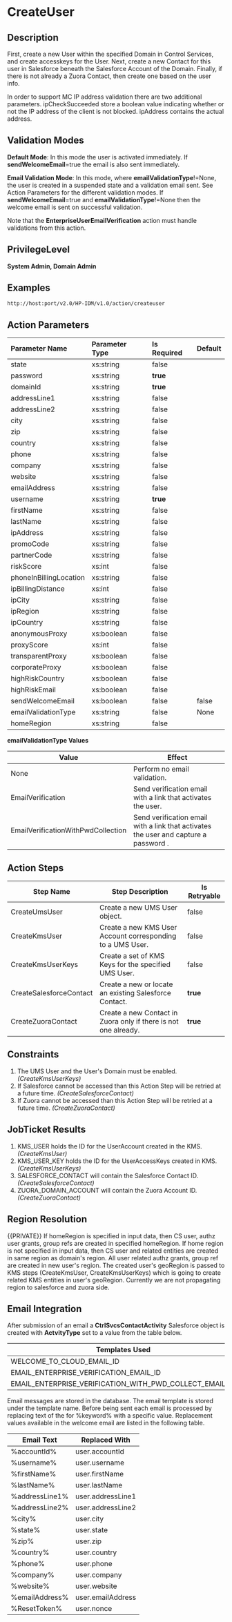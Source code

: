 # CreateUser

## Description ##

First, create a new User within the specified Domain in Control Services, and create accesskeys for the User. Next, create a new Contact for this user in Salesforce beneath the Salesforce Account of the Domain. Finally, if there is not already a Zuora Contact, then create one based on the user info.

In order to support MC IP address validation there are two additional parameters. ipCheckSucceeded store a boolean value indicating whether or not the IP address of the client is not blocked. ipAddress contains the actual address.


## Validation Modes ##

**Default Mode**: In this mode the user is activated immediately. If **sendWelcomeEmail**=true the email is also sent immediately.

**Email Validation Mode**: In this mode, where **emailValidationType**!=None, the user is created in a suspended state and a validation email sent. See Action Parameters for the different validation modes. If **sendWelcomeEmail**=true and **emailValidationType**!=None then the welcome email is sent on successful validation.

Note that the **EnterpriseUserEmailVerification** action must handle validations from this action.

## PrivilegeLevel ##

**System Admin, Domain Admin**

## Examples ##

    http://host:port/v2.0/HP-IDM/v1.0/action/createuser

## Action Parameters ##

| Parameter Name | Parameter Type | Is Required | Default |
| :------------- | :------------- | :---------- | :------ |
| state	| xs:string 	| false 	| 	|
| password 	| xs:string 	| **true**	| 	|
| domainId	| xs:string 	| **true** 	| 	|
| addressLine1	| xs:string 	| false 	| 	|
| addressLine2	| xs:string 	| false 	| 	|
| city	| xs:string 	| false 	| 	|
| zip	| xs:string 	| false 	| 	|
| country	| xs:string 	| false 	| 	|
| phone	| xs:string 	| false 	| 	|
| company	| xs:string 	| false 	| 	|
| website	| xs:string 	| false 	| 	|
| emailAddress	| xs:string 	| false 	| 	|
| username 	| xs:string 	| **true**	| 	|
| firstName	| xs:string 	| false 	| 	|
| lastName	| xs:string 	| false 	| 	|
| ipAddress	| xs:string 	| false 	| 	|
| promoCode	| xs:string	| false	| 	|
| partnerCode	| xs:string	| false	| 	|
| riskScore	| xs:int 	| false 	| 	| 
| phoneInBillingLocation	| xs:string 	| false 	| 	|
| ipBillingDistance	| xs:int 	| false 	| 	|
| ipCity	| xs:string 	| false 	| 	|
| ipRegion	| xs:string 	| false 	| 	|
| ipCountry	| xs:string 	| false 	| 	|
| anonymousProxy	| xs:boolean 	| false 	| 	|
| proxyScore	| xs:int 	| false 	| 	|
| transparentProxy	| xs:boolean 	| false 	| 	|
| corporateProxy	| xs:boolean 	| false 	| 	|
| highRiskCountry	| xs:boolean 	| false 	| 	|
| highRiskEmail	| xs:boolean 	| false 	| 	|
| sendWelcomeEmail 	| xs:boolean 	| false	| false	|
| emailValidationType 	| xs:string 	| false 	| None	|
| homeRegion	| xs:string 	| false 	| 	|

**emailValidationType Values**

| Value	| Effect 	|
| ------	| --------	|
| None 	| Perform no email validation. 	|
| EmailVerification 	| Send verification email with a link that activates the user.	|
| EmailVerificationWithPwdCollection 	| Send verification email with a link that activates the user and capture a password .	|

## Action Steps ##

| Step Name 	| Step Description 	| Is Retryable 	|
| -----------	| ------------------	| -------------	|
| CreateUmsUser 	| Create a new UMS User object. 	| false 	|
| CreateKmsUser 	| Create a new KMS User Account corresponding to a UMS User. 	| false 	|
| CreateKmsUserKeys 	| Create a set of KMS Keys for the specified UMS User. 	| false 	|
| CreateSalesforceContact 	| Create a new or locate an existing Salesforce Contact. 	| **true** 	|
| CreateZuoraContact 	| Create a new Contact in Zuora only if there is not one already. 	| **true** 	|

## Constraints ##

1. The UMS User and the User's Domain must be enabled. _(CreateKmsUserKeys)_
1. If Salesforce cannot be accessed than this Action Step will be retried at a future time. _(CreateSalesforceContact)_
1. If Zuora cannot be accessed than this Action Step will be retried at a future time. _(CreateZuoraContact)_

## JobTicket Results ##

1. KMS_USER holds the ID for the UserAccount created in the KMS. _(CreateKmsUser)_
1. KMS_USER_KEY holds the ID for the UserAccessKeys created in KMS. _(CreateKmsUserKeys)_
1. SALESFORCE_CONTACT will contain the Salesforce Contact ID. _(CreateSalesforceContact)_
1. ZUORA_DOMAIN_ACCOUNT will contain the Zuora Account ID. _(CreateZuoraContact)_

## Region Resolution ##
{{PRIVATE}} If homeRegion is specified in input data, then CS user, authz user grants, group refs are created in specified homeRegion. If home region is not specified in input data, then CS user and related entities are created in same region as domain's region. All user related authz grants, group ref are created in new user's region. The created user's geoRegion is passed to KMS steps (CreateKmsUser,  CreateKmsUserKeys) which is going to create related KMS entities in user's geoRegion. Currently we are not propagating region to salesforce and zuora side.

## Email Integration ##

After submission of an email a **CtrlSvcsContactActivity** Salesforce object is created with **ActvityType** set to a value from the table below.

| Templates Used	| CtrlSvcsContactActivity Type 	|
| -------------- 	| ----------------------------- 	|
| WELCOME_TO_CLOUD_EMAIL_ID 	| WelcomeEmailSent	|
| EMAIL_ENTERPRISE_VERIFICATION_EMAIL_ID 	| EmailVerifEmailSent	|
| EMAIL_ENTERPRISE_VERIFICATION_WITH_PWD_COLLECT_EMAIL_ID 	| EntVerifEmailWithPwdCollectSent	|

Email messages are stored in the database. The email template is stored under the template name. Before being sent each email is processed by replacing text of the for %keyword% with a specific value. Replacement values available in the welcome email are listed in the following table.

| Email Text 	| Replaced With 	|
| ---------- 	| -------------- 	|
| %accountId% 	| user.accountId 	|
| %username% 	| user.username 	|
| %firstName% 	| user.firstName 	|
| %lastName% 	| user.lastName 	|
| %addressLine1% 	| user.addressLine1 	|
| %addressLine2% 	| user.addressLine2 	|
| %city% 	| user.city 	|
| %state% 	| user.state 	|
| %zip% 	| user.zip 	|
| %country% 	| user.country 	|
| %phone% 	| user.phone 	|
| %company% 	| user.company 	|
| %website% 	| user.website 	|
| %emailAddress% 	| user.emailAddress 	|
| %ResetToken%	| user.nonce	|
